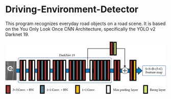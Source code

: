 # Driving-Environment-Detector

This program recognizes everyday road objects on a road scene. It is based on the You Only Look Once CNN Architecture, specifically the YOLO v2 Darknet 19. 

![Yolo v2 Darknet 19](images/yolo_v2_darknet19.png "Yolo v2 Darknet 19")


# 
